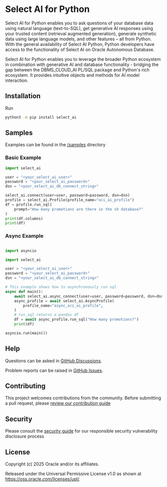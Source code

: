# Select AI for Python


Select AI for Python enables you to ask questions of your database data using natural language (text-to-SQL), get generative AI responses using your trusted content (retrieval augmented generation), generate synthetic data using large language models, and other features – all from Python. With the general availability of Select AI Python, Python developers have access to the functionality of Select AI on Oracle Autonomous Database.

Select AI for Python enables you to leverage the broader Python ecosystem in combination with generative AI and database functionality - bridging the gap between the DBMS_CLOUD_AI PL/SQL package and Python's rich ecosystem. It provides intuitive objects and methods for AI model interaction.


## Installation

Run
```bash
python3 -m pip install select_ai
```

## Samples

Examples can be found in the [/samples][samples] directory

### Basic Example

```python
import select_ai

user = "<your_select_ai_user>"
password = "<your_select_ai_password>"
dsn = "<your_select_ai_db_connect_string>"

select_ai.connect(user=user, password=password, dsn=dsn)
profile = select_ai.Profile(profile_name="oci_ai_profile")
df = profile.run_sql(
    prompt="How many promotions are there in the sh database?"
)
print(df.columns)
print(df)
```

### Async Example

```python

import asyncio

import select_ai

user = "<your_select_ai_user>"
password = "<your_select_ai_password>"
dsn = "<your_select_ai_db_connect_string>"

# This example shows how to asynchronously run sql
async def main():
    await select_ai.async_connect(user=user, password=password, dsn=dsn)
    async_profile = await select_ai.AsyncProfile(
        profile_name="async_oci_ai_profile",
    )
    # run_sql returns a pandas df
    df = await async_profile.run_sql("How many promotions?")
    print(df)

asyncio.run(main())

```
## Help

Questions can be asked in [GitHub Discussions][ghdiscussions].

Problem reports can be raised in [GitHub Issues][ghissues].

## Contributing


This project welcomes contributions from the community. Before submitting a pull request, please [review our contribution guide](./CONTRIBUTING.md)

## Security

Please consult the [security guide](./SECURITY.md) for our responsible security vulnerability disclosure process

## License

Copyright (c) 2025 Oracle and/or its affiliates.

Released under the Universal Permissive License v1.0 as shown at
<https://oss.oracle.com/licenses/upl/>.


[ghdiscussions]: https://github.com/oracle/python-select-ai/discussions
[ghissues]: https://github.com/oracle/python-select-ai/issues
[samples]: https://github.com/oracle/python-select-ai/tree/main/samples